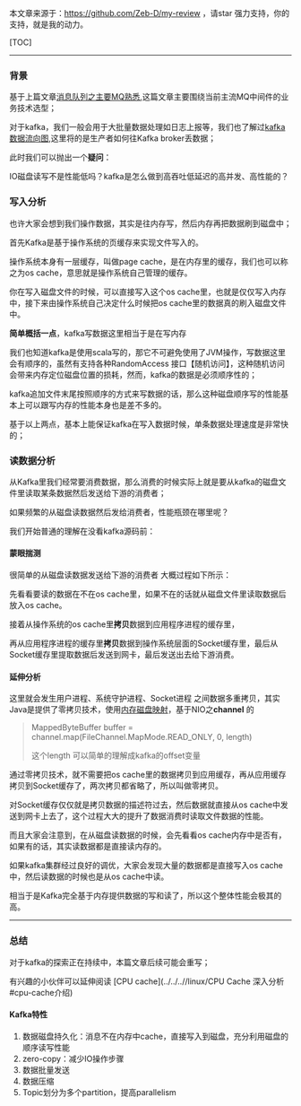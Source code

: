 本文章来源于：<https://github.com/Zeb-D/my-review> ，请star 强力支持，你的支持，就是我的动力。

[TOC]

------

### 背景

基于上篇文章[消息队列之主要MQ熟悉](../消息队列之主要MQ熟悉.md),这篇文章主要围绕当前主流MQ中间件的业务技术选型；

对于kafka，我们一般会用于大批量数据处理如日志上报等，我们也了解过[kafka数据流向图](../消息队列之主要MQ熟悉.md#kafka),这里将的是生产者如何往Kafka broker丢数据；

此时我们可以抛出一个**疑问**：

IO磁盘读写不是性能低吗？kafka是怎么做到高吞吐低延迟的高并发、高性能的？

### 写入分析

也许大家会想到我们操作数据，其实是往内存写，然后内存再把数据刷到磁盘中；

首先Kafka是基于操作系统的页缓存来实现文件写入的。

操作系统本身有一层缓存，叫做page cache，是在内存里的缓存，我们也可以称之为os cache，意思就是操作系统自己管理的缓存。

你在写入磁盘文件的时候，可以直接写入这个os cache里，也就是仅仅写入内存中，接下来由操作系统自己决定什么时候把os cache里的数据真的刷入磁盘文件中。

**简单概括一点**，kafka写数据这里相当于是在写内存

我们也知道kafka是使用scala写的，那它不可避免使用了JVM操作，写数据这里会有顺序的，虽然有支持各种RandomAccess 接口【随机访问】，这种随机访问会带来内存定位磁盘位置的损耗，然而，kafka的数据是必须顺序性的；

kafka追加文件末尾按照顺序的方式来写数据的话，那么这种磁盘顺序写的性能基本上可以跟写内存的性能本身也是差不多的。

基于以上两点，基本上能保证kafka在写入数据时候，单条数据处理速度是非常快的；

### 读数据分析

从Kafka里我们经常要消费数据，那么消费的时候实际上就是要从kafka的磁盘文件里读取某条数据然后发送给下游的消费者；

如果频繁的从磁盘读数据然后发给消费者，性能瓶颈在哪里呢？

我们开始普通的理解在没看kafka源码前：

#### 蒙眼揣测

很简单的从磁盘读数据发送给下游的消费者 大概过程如下所示：

先看看要读的数据在不在os cache里，如果不在的话就从磁盘文件里读取数据后放入os cache。

接着从操作系统的os cache里**拷贝**数据到应用程序进程的缓存里，

再从应用程序进程的缓存里**拷贝**数据到操作系统层面的Socket缓存里，最后从Socket缓存里提取数据后发送到网卡，最后发送出去给下游消费。

#### 延伸分析

这里就会发生用户进程、系统守护进程、Socket进程 之间数据多重拷贝，其实Java是提供了零拷贝技术，使用[内存磁盘映射]()，基于NIO之**channel** 的

> MappedByteBuffer buffer = channel.map(FileChannel.MapMode.READ_ONLY, 0, length)
>
> 这个length 可以简单的理解成kafka的offset变量

通过零拷贝技术，就不需要把os cache里的数据拷贝到应用缓存，再从应用缓存拷贝到Socket缓存了，两次拷贝都省略了，所以叫做零拷贝。

对Socket缓存仅仅就是拷贝数据的描述符过去，然后数据就直接从os cache中发送到网卡上去了，这个过程大大的提升了数据消费时读取文件数据的性能。

而且大家会注意到，在从磁盘读数据的时候，会先看看os cache内存中是否有，如果有的话，其实读数据都是直接读内存的。

如果kafka集群经过良好的调优，大家会发现大量的数据都是直接写入os cache中，然后读数据的时候也是从os cache中读。

相当于是Kafka完全基于内存提供数据的写和读了，所以这个整体性能会极其的高。

------

### 总结

对于kafka的探索正在持续中，本篇文章后续可能会重写；

有兴趣的小伙伴可以延伸阅读 [CPU  cache](../../..//linux/CPU Cache 深入分析#cpu-cache介绍)

#### Kafka特性

1. 数据磁盘持久化：消息不在内存中cache，直接写入到磁盘，充分利用磁盘的顺序读写性能
2. zero-copy：减少IO操作步骤
3. 数据批量发送
4. 数据压缩
5. Topic划分为多个partition，提高parallelism

